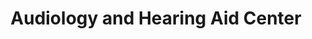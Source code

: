 ---
title: "Audiology and Hearing Aid Center"
url: /berlin/audiology-and-hearing-aid-center/
shop: Hörgeräte
---